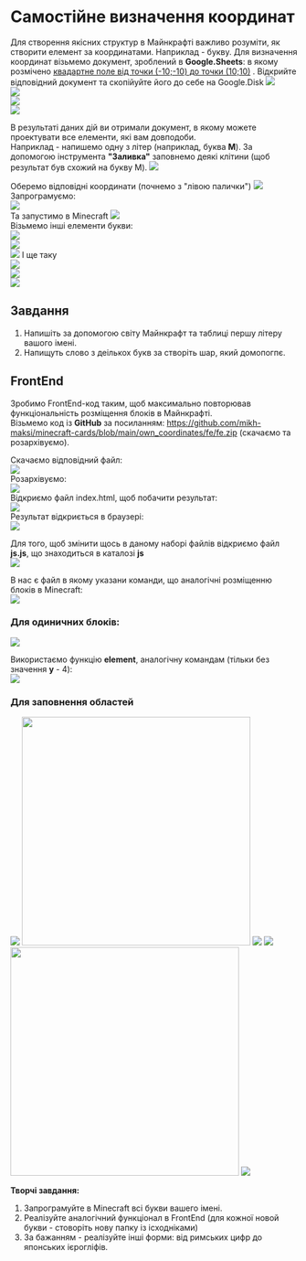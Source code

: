# Самостійне визначення координат
Для створення якісних структур в Майнкрафті важливо розуміти, як створити елемент за координатами.
Наприклад - букву.
Для визначення координат  візьмемо документ, зроблений в **Google.Sheets**: в якому розмічено [квадартне поле від точки (-10;-10) до точки (10;10)](https://docs.google.com/spreadsheets/d/10ZjEj7YmiklYxn4Z8mr-dD6MaxgyKdxDcLkZ7UexCDo/edit#gid=0) .
Відкрийте відповідний документ та скопійуйте його до себе на Google.Disk
<img src = "img/stylesheet01.png">  
<img src = "img/stylesheet02.png">  
<img src = "img/stylesheet03.png">  
<img src = "img/stylesheet04.png">  

В результаті даних дій ви отримали документ, в якому можете проектувати все елементи, які вам довподоби.  
Наприклад - напишемо одну з літер (наприклад, буква **М**). За допомогою інструмента **"Заливка"** заповнемо деякі клітини (щоб результат був схожий на букву M).
<img src = "img/stylesheet05.png">  

 Оберемо відповідні координати (почнемо з "лівою палички")
<img src = "img/stylesheet06.png">  
Запрограмуємо:  
<img src = "img/stylesheet08.png">  
Та запустимо в Minecraft
<img src = "img/stylesheet07.png">  
Візьмемо інші елементи букви:   
<img src = "img/stylesheet09.png">  
<img src = "img/stylesheet10.png">  
<img src = "img/stylesheet11.png">
І ще таку  
<img src = "img/stylesheet12.png">  
<img src = "img/stylesheet13.png">  
<img src = "img/stylesheet14.png">  

## Завдання
1. Напишіть за допомогою світу Майнкрафт та таблиці першу літеру вашого імені.
2. Напищуть слово з деількох букв за створіть шар, який домопогпє.


## FrontEnd
Зробимо FrontEnd-код таким, щоб максимально повторював функціональність розміщення блоків в Майнкрафті.  
Візьмемо код із **GitHub** за посиланням: https://github.com/mikh-maksi/minecraft-cards/blob/main/own_coordinates/fe/fe.zip 
(скачаємо та розархівуємо).

Скачаємо відповідний файл:  
<img src = "img/js01.png">  
Розархівуємо:  
<img src = "img/js02.png">  
Відкриємо файл index.html, щоб побачити результат:  
<img src = "img/js03.png">  
Результат відкриється в браузері:  
<img src = "img/js04.png">  
  
Для того, щоб змінити щось в даному наборі файлів відкриємо файл **js.js**, що знаходиться в каталозі **js**  
<img src = "img/js05.png">    

В нас є файл в якому указани команди, що аналогічні розміщенню блоків в Minecraft:  
<img src = "img/js06.png">

### Для одиничних блоків:
<img src = "img/stylesheet10.png"> 

Використаємо функцію **element**, аналогічну командам (тільки без значення **y** - 4):  
<img src = "img/js07.png"> 

### Для заповнення областей 

<img src = "img/js08.png">   

<img src = "img/stylesheet08.png" width = "400">  

<img src = "img/js10.png">  


<img src = "img/js09.png">   

<img src = "img/stylesheet14.png" width = "400"> 

<img src = "img/js11.png">  


**Творчі завдання:**
1. Запрограмуйте в Minecraft всі букви вашего імені.
2. Реалізуйте аналогічний функціонал в FrontEnd (для кожної новой букви - стоворіть нову папку із ісходніками)
3. За бажанням - реалізуйте інші форми: від римських цифр до японських ієрогліфів.
